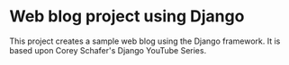 # Web blog project using Django

This project creates a sample web blog using the Django framework.
It is based upon Corey Schafer's Django YouTube Series.
